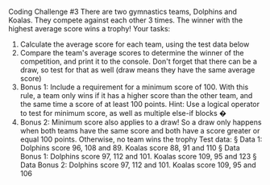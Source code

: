 Coding Challenge #3
There are two gymnastics teams, Dolphins and Koalas. They compete against each 
other 3 times. The winner with the highest average score wins a trophy!
Your tasks:
1. Calculate the average score for each team, using the test data below
2. Compare the team's average scores to determine the winner of the competition, 
and print it to the console. Don't forget that there can be a draw, so test for that 
as well (draw means they have the same average score)
3. Bonus 1: Include a requirement for a minimum score of 100. With this rule, a 
team only wins if it has a higher score than the other team, and the same time a 
score of at least 100 points. Hint: Use a logical operator to test for minimum 
score, as well as multiple else-if blocks �
4. Bonus 2: Minimum score also applies to a draw! So a draw only happens when 
both teams have the same score and both have a score greater or equal 100 
points. Otherwise, no team wins the trophy
Test data:
§ Data 1: Dolphins score 96, 108 and 89. Koalas score 88, 91 and 110
§ Data Bonus 1: Dolphins score 97, 112 and 101. Koalas score 109, 95 and 123
§ Data Bonus 2: Dolphins score 97, 112 and 101. Koalas score 109, 95 and 106
